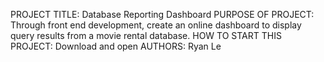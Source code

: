 PROJECT TITLE: Database Reporting Dashboard
PURPOSE OF PROJECT: Through front end development, create an online dashboard to display query results from
a movie rental database. 
HOW TO START THIS PROJECT: Download and open 
AUTHORS: Ryan Le
